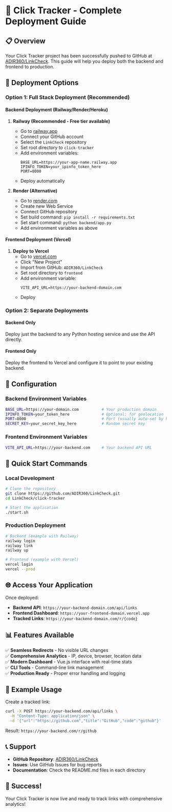 # 🚀 Click Tracker - Complete Deployment Guide

## 📋 Overview

Your Click Tracker project has been successfully pushed to GitHub at [ADIR360/LinkCheck](https://github.com/ADIR360/LinkCheck.git). This guide will help you deploy both the backend and frontend to production.

## 🎯 Deployment Options

### Option 1: Full Stack Deployment (Recommended)

#### Backend Deployment (Railway/Render/Heroku)

1. **Railway (Recommended - Free tier available)**
   - Go to [railway.app](https://railway.app)
   - Connect your GitHub account
   - Select the `LinkCheck` repository
   - Set root directory to `click-tracker`
   - Add environment variables:
     ```
     BASE_URL=https://your-app-name.railway.app
     IPINFO_TOKEN=your_ipinfo_token_here
     PORT=8000
     ```
   - Deploy automatically

2. **Render (Alternative)**
   - Go to [render.com](https://render.com)
   - Create new Web Service
   - Connect GitHub repository
   - Set build command: `pip install -r requirements.txt`
   - Set start command: `python backend/app.py`
   - Add environment variables as above

#### Frontend Deployment (Vercel)

1. **Deploy to Vercel**
   - Go to [vercel.com](https://vercel.com)
   - Click "New Project"
   - Import from GitHub: `ADIR360/LinkCheck`
   - Set root directory to `frontend`
   - Add environment variable:
     ```
     VITE_API_URL=https://your-backend-domain.com
     ```
   - Deploy

### Option 2: Separate Deployments

#### Backend Only
Deploy just the backend to any Python hosting service and use the API directly.

#### Frontend Only
Deploy the frontend to Vercel and configure it to point to your existing backend.

## 🔧 Configuration

### Backend Environment Variables
```bash
BASE_URL=https://your-domain.com          # Your production domain
IPINFO_TOKEN=your_token_here              # Optional: for geolocation
PORT=8000                                 # Port (usually auto-set by host)
SECRET_KEY=your_secret_key_here           # Random secret key
```

### Frontend Environment Variables
```bash
VITE_API_URL=https://your-backend.com     # Your backend API URL
```

## 📱 Quick Start Commands

### Local Development
```bash
# Clone the repository
git clone https://github.com/ADIR360/LinkCheck.git
cd LinkCheck/click-tracker

# Start the application
./start.sh
```

### Production Deployment
```bash
# Backend (example with Railway)
railway login
railway link
railway up

# Frontend (example with Vercel)
vercel login
vercel --prod
```

## 🌐 Access Your Application

Once deployed:
- **Backend API**: `https://your-backend-domain.com/api/links`
- **Frontend Dashboard**: `https://your-frontend-domain.vercel.app`
- **Tracked Links**: `https://your-backend-domain.com/r/{code}`

## 📊 Features Available

✅ **Seamless Redirects** - No visible URL changes  
✅ **Comprehensive Analytics** - IP, device, browser, location data  
✅ **Modern Dashboard** - Vue.js interface with real-time stats  
✅ **CLI Tools** - Command-line link management  
✅ **Production Ready** - Proper error handling and logging  

## 🔗 Example Usage

Create a tracked link:
```bash
curl -X POST https://your-backend.com/api/links \
  -H "Content-Type: application/json" \
  -d '{"url":"https://github.com","title":"GitHub","code":"github"}'
```

Result: `https://your-backend.com/r/github`

## 📞 Support

- **GitHub Repository**: [ADIR360/LinkCheck](https://github.com/ADIR360/LinkCheck)
- **Issues**: Use GitHub Issues for bug reports
- **Documentation**: Check the README.md files in each directory

## 🎉 Success!

Your Click Tracker is now live and ready to track links with comprehensive analytics!
